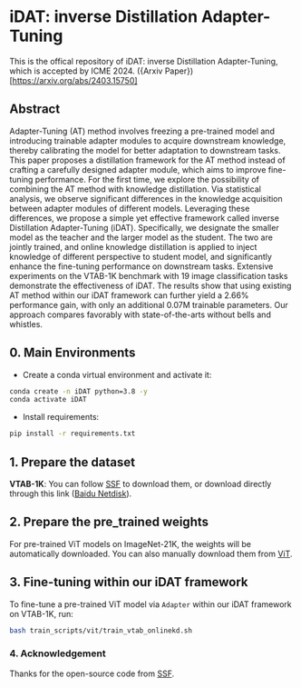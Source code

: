 # iDAT: inverse Distillation Adapter-Tuning

This is the offical repository of iDAT: inverse Distillation Adapter-Tuning, which is accepted by ICME 2024. ({Arxiv Paper})[https://arxiv.org/abs/2403.15750]

## Abstract

Adapter-Tuning (AT) method involves freezing a pre-trained model and introducing trainable adapter modules to acquire downstream knowledge, thereby calibrating the model for better adaptation to downstream tasks. This paper proposes a distillation framework for the AT method instead of crafting a carefully designed adapter module, which aims to improve fine-tuning performance. For the first time, we explore the possibility of combining the AT method with knowledge distillation. Via statistical analysis, we observe significant differences in the knowledge acquisition between adapter modules of different models. Leveraging these differences, we propose a simple yet effective framework called inverse Distillation Adapter-Tuning (iDAT). Specifically, we designate the smaller model as the teacher and the larger model as the student. The two are jointly trained, and online knowledge distillation is applied to inject knowledge of different perspective to student model, and significantly enhance the fine-tuning performance on downstream tasks. Extensive experiments on the VTAB-1K benchmark with 19 image classification tasks demonstrate the effectiveness of iDAT. The results show that using existing AT method within our iDAT framework can further yield a 2.66\% performance gain, with only an additional 0.07M trainable parameters. Our approach compares favorably with state-of-the-arts without bells and whistles.


## 0. Main Environments

- Create a conda virtual environment and activate it:

```bash
conda create -n iDAT python=3.8 -y
conda activate iDAT
```

- Install requirements:

```bash
pip install -r requirements.txt
```


## 1. Prepare the dataset

**VTAB-1K**: You can follow [SSF](https://github.com/dongzelian/SSF?tab=readme-ov-file#data-preparation) to download them, or download directly through this link ([Baidu Netdisk](https://pan.baidu.com/s/1C5HfQa45ttgk3nBVcG7YsA?pwd=4r6f)).

## 2. Prepare the pre_trained weights

For pre-trained ViT models on ImageNet-21K, the weights will be automatically downloaded. You can also manually download them from [ViT](https://github.com/google-research/vision_transformer).



## 3. Fine-tuning within our iDAT framework

To fine-tune a pre-trained ViT model via `Adapter` within our iDAT framework on VTAB-1K, run:

```bash
bash train_scripts/vit/train_vtab_onlinekd.sh
```



### 4. Acknowledgement
Thanks for the open-source code from [SSF](https://github.com/dongzelian/SSF).
